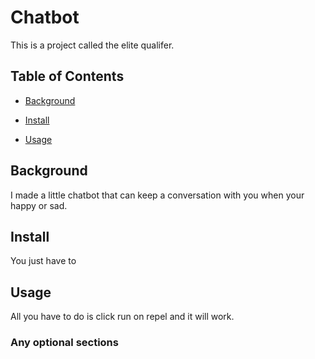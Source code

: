 # Chatbot

This is a project called the elite qualifer.

## Table of Contents

- [Background](#background)

- [Install](#install)

- [Usage](#usage)

## Background

I made a little chatbot that can keep a conversation with you when your happy or sad.

## Install

You just have to 

## Usage

All you have to do is click run on repel and it will work.

### Any optional sections